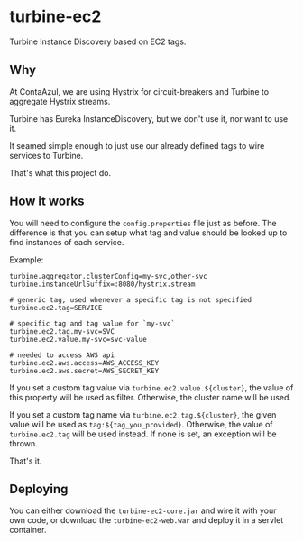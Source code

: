# turbine-ec2

Turbine Instance Discovery based on EC2 tags.

## Why

At ContaAzul, we are using Hystrix for circuit-breakers and Turbine to
aggregate Hystrix streams.

Turbine has Eureka InstanceDiscovery, but we don't use it, nor want to use it.

It seamed simple enough to just use our already defined tags to wire services
to Turbine.

That's what this project do.

## How it works

You will need to configure the `config.properties` file just as before. The
difference is that you can setup what tag and value should be looked up to find
instances of each service.

Example:

```properties
turbine.aggregator.clusterConfig=my-svc,other-svc
turbine.instanceUrlSuffix=:8080/hystrix.stream

# generic tag, used whenever a specific tag is not specified
turbine.ec2.tag=SERVICE

# specific tag and tag value for `my-svc`
turbine.ec2.tag.my-svc=SVC
turbine.ec2.value.my-svc=svc-value

# needed to access AWS api
turbine.ec2.aws.access=AWS_ACCESS_KEY
turbine.ec2.aws.secret=AWS_SECRET_KEY
```

If you set a custom tag value via `turbine.ec2.value.${cluster}`, the value
of this property will be used as filter. Otherwise, the cluster name will be
used.

If you set a custom tag name via `turbine.ec2.tag.${cluster}`, the given
value will be used as `tag:${tag_you_provided}`. Otherwise, the value of
`turbine.ec2.tag` will be used instead. If none is set, an exception will
be thrown.

That's it.

## Deploying

You can either download the `turbine-ec2-core.jar` and wire it with
your own code, or download the `turbine-ec2-web.war` and deploy it in a
servlet container.
